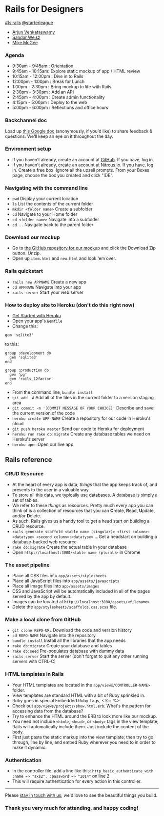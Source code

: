 # Rails for Designers

[#tslrails](https://twitter.com/search?q=%23tslrails&src=hash)
[@starterleague](https://twitter.com/starterleague)

- [Arjun Venkataswamy](https://twitter.com/thevenkataswamy)
- [Sandor Weisz](http://santheo.com)
- [Mike McGee](http://twitter.com/michaelmcgee)

### Agenda

- 9:30am - 9:45am : Orientation
- 9:45am - 10:15am: Explore static mockup of app / HTML review
- 10:15am - 12:00pm : Dive in to Rails
- 12:00pm - 1:00pm : Break for Lunch
- 1:00pm - 2:30pm : Bring mockup to life with Rails
- 2:30pm - 3:30pm : Add an API
- 2:45pm - 4:00pm : Create admin functionality
- 4:15pm - 5:00pm : Deploy to the web
- 5:00pm - 6:00pm : Reflections and office hours

### Backchannel doc

Load up [this Google doc](https://docs.google.com/document/d/18k1szk6zdQAwIQ5Yl2pmTZyGBkVEwZj8g0j3yHUogeQ/edit?usp=sharing) (anonymously, if you'd like) to share feedback & questions. We'll keep an eye on it throughout the day.

### Environment setup

 - If you haven't already, create an account at [GitHub](https://github.com/). If you have, log in.
 - If you haven't already, create an account at [Nitrous.io](https://www.nitrous.io/). If you have, log in. Create a free box. Ignore all the upsell prompts. From your Boxes page, choose the box you created and click "IDE".

### Navigating with the command line

- `pwd` Display your current location
- `ls` List the contents of the current folder
- `mkdir <folder name>` Create a subfolder
- `cd` Navigate to your Home folder
- `cd <folder name>` Navigate into a subfolder
- `cd ..` Navigate back to the parent folder

### Download our mockup

- Go to [the GitHub repository for our mockup](https://github.com/tsl-sxsw-2014/dinner-mockup) and click the Download Zip button. Unzip.
- Open up `item.html` and `new.html` and look 'em over.

### Rails quickstart

- `rails new APPNAME` Create a new app
- `cd APPNAME` Navigate into your app
- `rails server` Start your web server

### How to deploy site to Heroku (don't do this right now)

- [Get Started with Heroku](https://devcenter.heroku.com/articles/quickstart)
- Open your app's `Gemfile`
- Change this:

```
gem 'sqlite3'
```

to this:

```
group :development do
  gem 'sqlite3'
end

group :production do
  gem 'pg'
  gem 'rails_12factor'
end
```

- From the command line, `bundle install`
- `git add -A` Add all of the files in the current folder to a version staging area
- `git commit -m '[COMMIT MESSAGE OF YOUR CHOICE]'` Describe and save the current version of the code
- `heroku create APP-NAME` Create a repository for our code in Heroku's cloud
- `git push heroku master` Send our code to Heroku for deployment
- `heroku run rake db:migrate` Create any database tables we need on Heroku's server
- `heroku open` Open our live app

## Rails reference

### CRUD Resource

- At the heart of every app is data; *things* that the app keeps track of, and presents to the user in a valuable way.
- To store all this data, we typically use databases. A database is simply a set of tables.
- We refer to these *things* as resources. Pretty much every app you can think of is a collection of resources that you can **C**reate, **R**ead, **U**pdate, and/or **D**elete.
- As such, Rails gives us a handy tool to get a head start on building a CRUD resource.
- `rails generate scaffold <table name (singular)> <first column>:<datatype> <second column>:<datatype> …` Get a headstart on building a database-backed web resource
- `rake db:migrate` Create the actual table in your database
- Open `http://localhost:3000/<table name (plural)>` in Chrome

### The asset pipeline

- Place all CSS files into `app/assets/stylesheets`
- Place all JavaScript files into `app/assets/javascripts`
- Place all image files into `app/assets/images`
- CSS and JavaScript will be automatically included in all of the pages served by the app by default.
- Images can be located at `http://localhost:3000/assets/<filename>`
- Delete the `app/stylesheets/scaffolds.css.scss` file.

### Make a local clone from GitHub

- `git clone REPO-URL` Download the code and version history
- `cd REPO-NAME` Navigate into the repository
- `bundle install` Install all the libraries that the app needs
- `rake db:migrate` Create your database and tables
- `rake db:seed` Pre-populates database with dummy data
- `rails server` Start the server (don't forget to quit any other running servers with CTRL-C)

### HTML templates in Rails

- Your HTML templates are located in the `app/views/CONTROLLER-NAME>` folder.
- View templates are standard HTML with a bit of Ruby sprinkled in.
- Ruby goes in special Embedded Ruby Tags, <%=  %>
- Check out `app/views/projects/show.html.erb`. What's the pattern for accessing data from the database?
- Try to enhance the HTML around the ERB to look more like our mockup.
- You need not include `<html>`, `<head>`, or `<body>` tags in the view template; Rails will automatically include them. Just include the content of the body.
- First just paste the static markup into the view template; then try to go through, line by line, and embed Ruby wherever you need to in order to make it dynamic.

### Authentication

- In the controller file, add a line like this: `http_basic_authenticate_with :name => "sxs2", :password => "2014"` on line 2
- This will require authentication for every action in this controller.

- - - -

Please [stay in touch with us](https://twitter.com/starterleague); we'd love to see the beautiful things you build.

### Thank you very much for attending, and happy coding!
